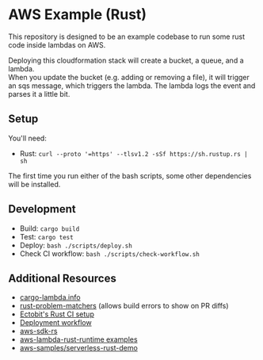 # AWS Example (Rust)

This repository is designed to be an example codebase to run some rust code inside lambdas on AWS.

Deploying this cloudformation stack will create a bucket, a queue, and a lambda.  
When you update the bucket (e.g. adding or removing a file),
it will trigger an sqs message, which triggers the lambda.
The lambda logs the event and parses it a little bit.

## Setup

You'll need:

- Rust: `curl --proto '=https' --tlsv1.2 -sSf https://sh.rustup.rs | sh`

The first time you run either of the bash scripts, some other dependencies will be installed.

## Development

- Build: `cargo build`
- Test: `cargo test`
- Deploy: `bash ./scripts/deploy.sh`
- Check CI workflow: `bash ./scripts/check-workflow.sh`

## Additional Resources

- [cargo-lambda.info](https://www.cargo-lambda.info)
- [rust-problem-matchers](https://github.com/r7kamura/rust-problem-matchers) (allows build errors to show on PR diffs)
- [Ectobit's Rust CI setup](https://ectobit.com/blog/speed-up-github-actions-rust-pipelines/)
- [Deployment workflow](https://stackoverflow.com/questions/47008234/cloudformation-lambda-function-give-local-code)
- [aws-sdk-rs](https://aws.amazon.com/sdk-for-rust/)
- [aws-lambda-rust-runtime examples](https://github.com/awslabs/aws-lambda-rust-runtime/tree/main/examples)
- [aws-samples/serverless-rust-demo](https://github.com/aws-samples/serverless-rust-demo/)
